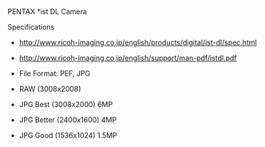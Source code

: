 PENTAX *ist DL Camera	

Specifications
- http://www.ricoh-imaging.co.jp/english/products/digital/ist-dl/spec.html
- http://www.ricoh-imaging.co.jp/english/support/man-pdf/istdl.pdf

- File Format: PEF, JPG

- RAW (3008x2008)
- JPG Best (3008x2000) 6MP
- JPG Better (2400x1600) 4MP
- JPG Good (1536x1024) 1.5MP
